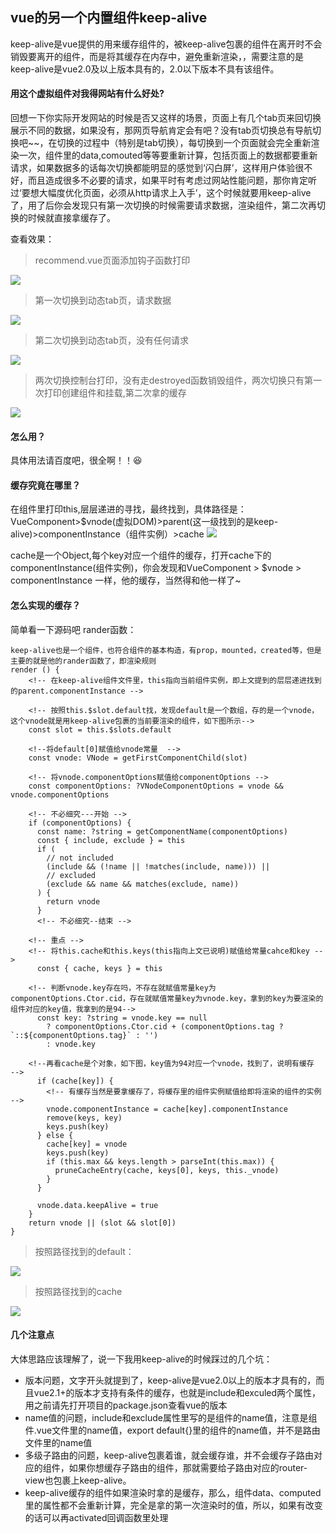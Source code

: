 ## vue的另一个内置组件keep-alive
keep-alive是vue提供的用来缓存组件的，被keep-alive包裹的组件在离开时不会销毁要离开的组件，而是将其缓存在内存中，避免重新渲染，，需要注意的是keep-alive是vue2.0及以上版本具有的，2.0以下版本不具有该组件。

#### 用这个虚拟组件对我得网站有什么好处?
回想一下你实际开发网站的时候是否又这样的场景，页面上有几个tab页来回切换展示不同的数据，如果没有，那网页导航肯定会有吧？没有tab页切换总有导航切换吧~~，在切换的过程中（特别是tab切换），每切换到一个页面就会完全重新渲染一次，组件里的data,comouted等等要重新计算，包括页面上的数据都要重新请求，如果数据多的话每次切换都能明显的感觉到‘闪白屏’，这样用户体验很不好，而且造成很多不必要的请求，如果平时有考虑过网站性能问题，那你肯定听过‘要想大幅度优化页面，必须从http请求上入手’，这个时候就要用keep-alive了，用了后你会发现只有第一次切换的时候需要请求数据，渲染组件，第二次再切换的时候就直接拿缓存了。

查看效果：
>recommend.vue页面添加钩子函数打印

![](https://user-gold-cdn.xitu.io/2019/4/13/16a149034f068f18?w=615&h=178&f=png&s=38913)

>第一次切换到动态tab页，请求数据

![](https://user-gold-cdn.xitu.io/2019/4/13/16a148ec90ea1b35)

>第二次切换到动态tab页，没有任何请求

![](https://user-gold-cdn.xitu.io/2019/4/13/16a1492bb81b2da5?w=1470&h=764&f=png&s=91603)

>两次切换控制台打印，没有走destroyed函数销毁组件，两次切换只有第一次打印创建组件和挂载,第二次拿的缓存

![](https://user-gold-cdn.xitu.io/2019/4/13/16a149435fb0ac7a?w=1223&h=625&f=png&s=64863)

#### 怎么用？
具体用法请百度吧，很全啊！！:laughing:

#### 缓存究竟在哪里？
在组件里打印this,层层递进的寻找，最终找到，具体路径是：VueComponent>$vnode(虚拟DOM)>parent(这一级找到的是keep-alive)>componentInstance（组件实例）>cache
![](https://user-gold-cdn.xitu.io/2019/4/13/16a14b9691f6924f?w=1265&h=640&f=png&s=72449)

cache是一个Object,每个key对应一个组件的缓存，打开cache下的componentInstance(组件实例)，你会发现和VueComponent > $vnode > componentInstance 一样，他的缓存，当然得和他一样了~

#### 怎么实现的缓存？
简单看一下源码吧
rander函数：
```
keep-alive也是一个组件，也符合组件的基本构造，有prop，mounted，created等，但是主要的就是他的rander函数了，即渲染规则
render () {
	<!-- 在keep-alive组件文件里，this指向当前组件实例，即上文提到的层层递进找到的parent.componentInstance -->

	<!-- 按照this.$slot.default找，发现default是一个数组，存的是一个vnode，这个vnode就是用keep-alive包裹的当前要渲染的组件，如下图所示-->
    const slot = this.$slots.default

    <!--将default[0]赋值给vnode常量  -->
    const vnode: VNode = getFirstComponentChild(slot) 

    <!-- 将vnode.componentOptions赋值给componentOptions -->
    const componentOptions: ?VNodeComponentOptions = vnode && vnode.componentOptions

    <!-- 不必细究---开始 -->
    if (componentOptions) {
      const name: ?string = getComponentName(componentOptions)
      const { include, exclude } = this
      if (
        // not included
        (include && (!name || !matches(include, name))) ||
        // excluded
        (exclude && name && matches(exclude, name))
      ) {
        return vnode
      }
      <!-- 不必细究--结束 -->

	<!-- 重点 -->
	<!-- 将this.cache和this.keys(this指向上文已说明)赋值给常量cahce和key -->
      const { cache, keys } = this  

    <!-- 判断vnode.key存在吗，不存在就赋值常量key为componentOptions.Ctor.cid，存在就赋值常量key为vnode.key，拿到的key为要渲染的组件对应的key值，我拿到的是94-->
      const key: ?string = vnode.key == null
        ? componentOptions.Ctor.cid + (componentOptions.tag ? `::${componentOptions.tag}` : '')
        : vnode.key

    <!--再看cache是个对象，如下图，key值为94对应一个vnode，找到了，说明有缓存  -->
      if (cache[key]) {
      	<!-- 有缓存当然是要拿缓存了，将缓存里的组件实例赋值给即将渲染的组件的实例 -->
        vnode.componentInstance = cache[key].componentInstance
        remove(keys, key)
        keys.push(key)
      } else {
        cache[key] = vnode
        keys.push(key)
        if (this.max && keys.length > parseInt(this.max)) {
          pruneCacheEntry(cache, keys[0], keys, this._vnode)
        }
      }

      vnode.data.keepAlive = true
    }
    return vnode || (slot && slot[0])
}
```
>按照路径找到的default：

![](https://user-gold-cdn.xitu.io/2019/4/13/16a155bd8dd80a13?w=1131&h=676&f=png&s=58287)

>按照路径找到的cache

![](https://user-gold-cdn.xitu.io/2019/4/13/16a1566646ddbf46?w=1069&h=496&f=png&s=47550)

#### 几个注意点
大体思路应该理解了，说一下我用keep-alive的时候踩过的几个坑：

- 版本问题，文字开头就提到了，keep-alive是vue2.0以上的版本才具有的，而且vue2.1+的版本才支持有条件的缓存，也就是include和exculed两个属性，用之前请先打开项目的package.json查看vue的版本
- name值的问题，include和exclude属性里写的是组件的name值，注意是组件.vue文件里的name值，export default{}里的组件的name值，并不是路由文件里的name值
- 多级子路由的问题，keep-alive包裹着谁，就会缓存谁，并不会缓存子路由对应的组件，如果你想缓存子路由的组件，那就需要给子路由对应的router-view也包裹上keep-alive。
- keep-alive缓存的组件如果渲染时拿的是缓存，那么，组件data、computed里的属性都不会重新计算，完全是拿的第一次渲染时的值，所以，如果有改变的话可以再activated回调函数里处理